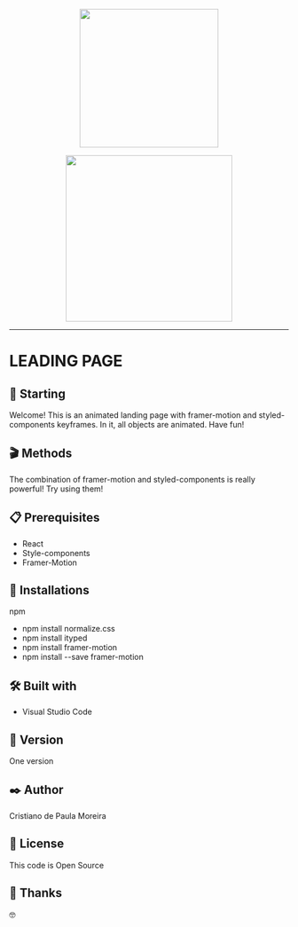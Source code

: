 <p align="center">
<img src="https://user-images.githubusercontent.com/91747232/155815749-f9e12fe3-376d-42b3-ad06-bb1259c790fa.gif" height="250px"/>
</p>
<p align="center">
<img src="https://user-images.githubusercontent.com/91747232/155821634-54d5a9ae-b6c9-4638-8ee5-a121b49cdf57.gif" height="300px"/>
</p>
<hr>

# LEADING PAGE

## 🚀 Starting

Welcome! This is an animated landing page with framer-motion and styled-components keyframes. In it, all objects are animated. Have fun!

## 🎬 Methods

The combination of framer-motion and styled-components is really powerful! Try using them!

## 📋 Prerequisites

* React
* Style-components
* Framer-Motion

## 🔧 Installations

npm
* npm install normalize.css
* npm install ityped
* npm install framer-motion
* npm install --save framer-motion

## 🛠️ Built with

* Visual Studio Code

## 📌 Version

One version

## ✒️ Author

Cristiano de Paula Moreira

## 📄 License

This code is Open Source

## 🎁 Thanks

 🤓